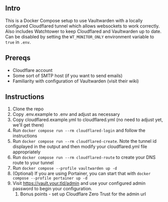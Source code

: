 ## Intro

This is a Docker Compose setup to use Vaultwarden with a locally configured Cloudflared tunnel which allows websockets to work correctly.  Also includes Watchtower to keep Cloudflared and Vaultwarden up to date.  Can be disabled by setting the `WT_MONITOR_ONLY` environment variable to `true` in `.env`.

## Prereqs

* Cloudflare account
* Some sort of SMTP host (if you want to send emails)
* Familiarity with configuration of Vaultwarden (visit their wiki)

## Instructions

1. Clone the repo
2. Copy .env.example to .env and adjust as necessary
3. Copy cloudflared.example.yml to cloudflared.yml (no need to adjust yet, we'll get there)
4. Run `docker compose run --rm cloudflared-login` and follow the instructions
5. Run `docker compose run --rm cloudflared-create`.  Note the tunnel id displayed in the output and then modify your cloudflared.yml file appropriately
6. Run `docker compose run --rm cloudflared-route` to create your DNS route to your tunnel
7. Run `docker compose --profile vaultwarden up -d`
8. (Optional) If you are using Portainer, you can start that with `docker compose --profile portainer up -d`
9. Visit https://vault.your.tld/admin and use your configured admin password to begin your configuration.
   1. Bonus points - set up Cloudflare Zero Trust for the admin url

